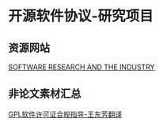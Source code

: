 # 开源软件协议-研究项目

## 资源网站
[SOFTWARE RESEARCH AND THE INDUSTRY](https://dirkriehle.com/2019/04/23/open-source-expanded-just-started/)


## 非论文素材汇总
[GPL软件许可证合规指导-王东芳翻译](https://github.com/JayFrank/Open_Source_Software_Research/blob/master/Project-License/OtherMaterial/GPL%E8%BD%AF%E4%BB%B6%E8%AE%B8%E5%8F%AF%E8%AF%81%E5%90%88%E8%A7%84%E6%8C%87%E5%AF%BC-%E7%8E%8B%E4%B8%9C%E8%8A%B3%E7%BF%BB%E8%AF%91.pdf)
